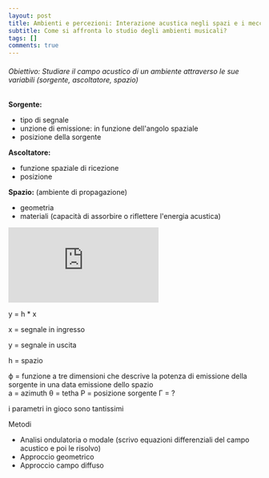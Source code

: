 ```yaml
---
layout: post
title: Ambienti e percezioni: Interazione acustica negli spazi e i meccanismi di percezione
subtitle: Come si affronta lo studio degli ambienti musicali?
tags: []
comments: true
---
```


###### Obiettivo: Studiare il campo acustico di un ambiente attraverso le sue variabili (sorgente, ascoltatore, spazio)


**Sorgente:**

- tipo di segnale
- unzione di emissione: in funzione dell'angolo spaziale
- posizione della sorgente


**Ascoltatore:**

- funzione spaziale di ricezione
- posizione

**Spazio:** (ambiente di propagazione)

- geometria
- materiali (capacità di assorbire o riflettere l'energia acustica)


<div class="container">
 <iframe src="https://www.youtube.com/embed/lLUcOFwZvyY" 
 frameborder="0" allowfullscreen class="video"></iframe>
 </div>


y = h * x

x = segnale in ingresso

y = segnale in uscita

h = spazio


ϕ = funzione a tre dimensioni che descrive la potenza di emissione della sorgente in una data emissione dello spazio  
a = azimuth
θ = tetha
P = posizione sorgente
Γ = ?



i parametri in gioco sono tantissimi


Metodi

- Analisi ondulatoria o modale (scrivo equazioni differenziali del campo acustico e poi le risolvo)
- Approccio geometrico
- Approccio campo diffuso
